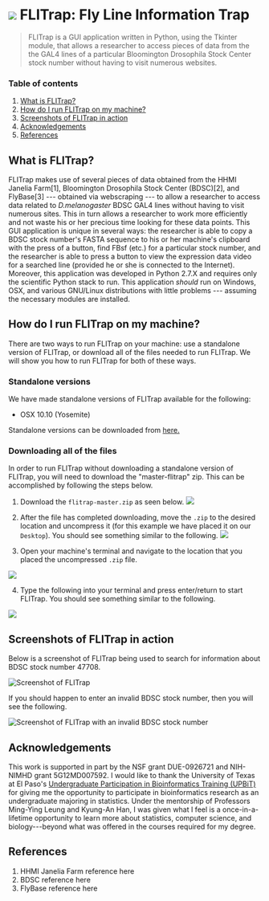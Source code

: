 # ![](http://i.imgur.com/RcRWvzE.jpg) FLITrap: Fly Line Information Trap

> FLITrap is a GUI application written in Python, using the Tkinter module, that allows a researcher to access pieces of data from the the GAL4 lines of a particular Bloomington Drosophila Stock Center stock number without having to visit numerous websites.

### Table of contents
1. [What is FLITrap?](https://github.com/raford/flitrap#what-is-flitrap)
2. [How do I run FLITrap on my machine?](https://github.com/raford/flitrap#how-do-i-run-flytrap-on-my-machine)
3. [Screenshots of FLITrap in action](https://github.com/raford/flitrap#screenshots-of-flitrap-in-action)
4. [Acknowledgements](https://github.com/raford/flitrap#acknowledgements)
5. [References](https://github.com/raford/flitrap#references)


## What is FLITrap?
FLITrap makes use of several pieces of data obtained from the HHMI Janelia Farm[1], Bloomington Drosophila Stock Center (BDSC)[2], and FlyBase[3] --- obtained via webscraping --- to allow a researcher to access data related to _D.melanogaster_ BDSC GAL4 lines without having to visit numerous sites. This in turn allows a researcher to work more efficiently and not waste his or her precious time looking for these data points. This GUI application is unique in several ways: the researcher is able to copy a BDSC stock number's FASTA sequence to his or her machine's clipboard with the press of a button, find FBsf (etc.) for a particular stock number, and the researcher is able to press a button to view the expression data video for a searched line (provided he or she is connected to the Internet). Moreover, this application was developed in Python 2.7.X and requires only the scientific Python stack to run. This application _should_ run on Windows, OSX, and various GNU/Linux distributions with little problems --- assuming the necessary modules are installed.


## How do I run FLITrap on my machine?
There are two ways to run FLITrap on your machine: use a standalone version of FLITrap, or download all of the files needed to run FLITrap. We will show you how to run FLITrap for both of these ways.

### Standalone versions
We have made standalone versions of FLITrap available for the following:
* OSX 10.10 (Yosemite)

Standalone versions can be downloaded from [here.](https://www.dropbox.com/sh/zkm6gbizss5pf1u/AAC5nJ-rn-YrjmJE0s3dLsyca?dl=0)


### Downloading all of the files
In order to run FLITrap without downloading a standalone version of FLITrap, you will need to download the "master-flitrap" zip. This can be accomplished by following the steps below. 

1. Download the `flitrap-master.zip` as seen below.
![](http://i.imgur.com/gyrclLg.png)

2. After the file has completed downloading, move the `.zip` to the desired location and uncompress it (for this example we have placed it on our `Desktop`). You should see something similar to the following.
![](http://i.imgur.com/RhGR02H.png)

3. Open your machine's terminal and navigate to the location that you placed the uncompressed `.zip` file.

![](http://i.imgur.com/Dabhj7M.png)

4. Type the following into your terminal and press enter/return to start FLITrap. You should see something similar to the following.

![](http://i.imgur.com/iDhFAcx.png)


## Screenshots of FLITrap in action
Below is a screenshot of FLITrap being used to search for information about BDSC stock number 47708.

![](http://i.imgur.com/GOoeEBx.png "Screenshot of FLITrap")

If you should happen to enter an invalid BDSC stock number, then you will see the following.

![](http://i.imgur.com/ihN6pNd.png "Screenshot of FLITrap with an invalid BDSC stock number")

## Acknowledgements
This work is supported in part by the NSF grant DUE-0926721 and NIH-NIMHD grant 5G12MD007592. I would like to thank the University of Texas at El Paso's [Undergraduate Participation in Bioinformatics Training (UPBiT)](http://www.bioinformatics.utep.edu/UPBiT/index.php) for giving me the opportunity to participate in bioinformatics research as an undergraduate majoring in statistics. Under the mentorship of Professors Ming-Ying Leung and Kyung-An Han, I was given what I feel is a once-in-a-lifetime opportunity to learn more about statistics, computer science, and biology---beyond what was offered in the courses required for my degree.

## References
1. HHMI Janelia Farm reference here
2. BDSC reference here
3. FlyBase reference here